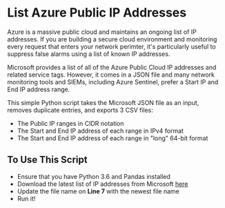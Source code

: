 # List Azure Public IP Addresses
Azure is a massive public cloud and maintains an ongoing list of IP addresses. If you are building a secure cloud environment and monitoring every request that enters your network perimter, it's particularly useful to suppress false alarms using a list of known IP addresses.

Microsoft provides a list of all of the Azure Public Cloud IP addresses and related service tags. However, it comes in a JSON file and many network monitoring tools and SIEMs, including Azure Sentinel, prefer a Start IP and End IP address range.

This simple Python script takes the Microsoft JSON file as an input, removes duplicate entries, and exports 3 CSV files:
- The Public IP ranges in CIDR notation
- The Start and End IP address of each range in IPv4 format
- The Start and End IP address of each range in "long" 64-bit format

## To Use This Script
- Ensure that you have Python 3.6 and Pandas installed
- Download the latest list of IP addresses from Microsoft [here](https://www.microsoft.com/en-us/download/details.aspx?id=56519)
- Update the file name on **Line 7** with the newest file name
- Run it! 